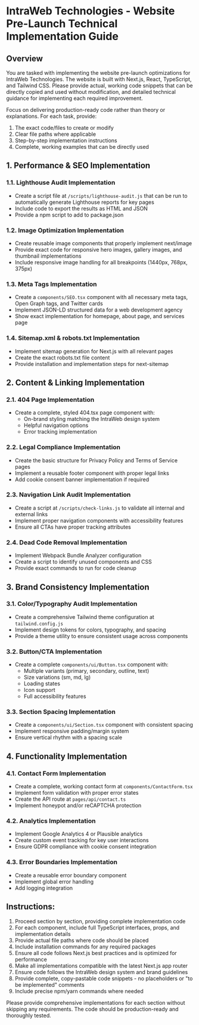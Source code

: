 # IntraWeb Technologies - Website Pre-Launch Technical Implementation Guide

## Overview

You are tasked with implementing the website pre-launch optimizations for IntraWeb Technologies. The website is built with Next.js, React, TypeScript, and Tailwind CSS. Please provide actual, working code snippets that can be directly copied and used without modification, and detailed technical guidance for implementing each required improvement.

Focus on delivering production-ready code rather than theory or explanations. For each task, provide:
1. The exact code/files to create or modify
2. Clear file paths where applicable
3. Step-by-step implementation instructions
4. Complete, working examples that can be directly used

## 1. Performance & SEO Implementation

### 1.1. Lighthouse Audit Implementation

- Create a script file at `/scripts/lighthouse-audit.js` that can be run to automatically generate Lighthouse reports for key pages
- Include code to export the results as HTML and JSON
- Provide a npm script to add to package.json

### 1.2. Image Optimization Implementation

- Create reusable image components that properly implement next/image
- Provide exact code for responsive hero images, gallery images, and thumbnail implementations
- Include responsive image handling for all breakpoints (1440px, 768px, 375px)

### 1.3. Meta Tags Implementation 

- Create a `components/SEO.tsx` component with all necessary meta tags, Open Graph tags, and Twitter cards
- Implement JSON-LD structured data for a web development agency
- Show exact implementation for homepage, about page, and services page

### 1.4. Sitemap.xml & robots.txt Implementation

- Implement sitemap generation for Next.js with all relevant pages
- Create the exact robots.txt file content
- Provide installation and implementation steps for next-sitemap

## 2. Content & Linking Implementation

### 2.1. 404 Page Implementation

- Create a complete, styled 404.tsx page component with:
  - On-brand styling matching the IntraWeb design system
  - Helpful navigation options
  - Error tracking implementation

### 2.2. Legal Compliance Implementation

- Create the basic structure for Privacy Policy and Terms of Service pages
- Implement a reusable footer component with proper legal links
- Add cookie consent banner implementation if required

### 2.3. Navigation Link Audit Implementation

- Create a script at `/scripts/check-links.js` to validate all internal and external links
- Implement proper navigation components with accessibility features
- Ensure all CTAs have proper tracking attributes

### 2.4. Dead Code Removal Implementation

- Implement Webpack Bundle Analyzer configuration
- Create a script to identify unused components and CSS
- Provide exact commands to run for code cleanup

## 3. Brand Consistency Implementation

### 3.1. Color/Typography Audit Implementation

- Create a comprehensive Tailwind theme configuration at `tailwind.config.js`
- Implement design tokens for colors, typography, and spacing
- Provide a theme utility to ensure consistent usage across components

### 3.2. Button/CTA Implementation

- Create a complete `components/ui/Button.tsx` component with:
  - Multiple variants (primary, secondary, outline, text)
  - Size variations (sm, md, lg)
  - Loading states
  - Icon support
  - Full accessibility features

### 3.3. Section Spacing Implementation

- Create a `components/ui/Section.tsx` component with consistent spacing
- Implement responsive padding/margin system
- Ensure vertical rhythm with a spacing scale

## 4. Functionality Implementation

### 4.1. Contact Form Implementation

- Create a complete, working contact form at `components/ContactForm.tsx`
- Implement form validation with proper error states
- Create the API route at `pages/api/contact.ts`
- Implement honeypot and/or reCAPTCHA protection

### 4.2. Analytics Implementation

- Implement Google Analytics 4 or Plausible analytics
- Create custom event tracking for key user interactions
- Ensure GDPR compliance with cookie consent integration

### 4.3. Error Boundaries Implementation

- Create a reusable error boundary component
- Implement global error handling
- Add logging integration

## Instructions:

1. Proceed section by section, providing complete implementation code
2. For each component, include full TypeScript interfaces, props, and implementation details
3. Provide actual file paths where code should be placed
4. Include installation commands for any required packages
5. Ensure all code follows Next.js best practices and is optimized for performance
6. Make all implementations compatible with the latest Next.js app router
7. Ensure code follows the IntraWeb design system and brand guidelines
8. Provide complete, copy-pastable code snippets - no placeholders or "to be implemented" comments
9. Include precise npm/yarn commands where needed

Please provide comprehensive implementations for each section without skipping any requirements. The code should be production-ready and thoroughly tested.